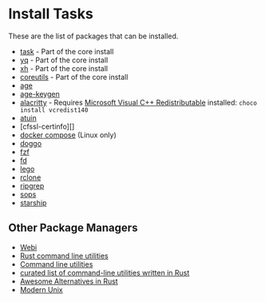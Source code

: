 # Install Tasks

These are the list of packages that can be installed.

- [task][] - Part of the core install
- [yq][] - Part of the core install
- [xh][] - Part of the core install
- [coreutils][] - Part of the core install
- [age][]
- [age-keygen][]
- [alacritty][] - Requires [Microsoft Visual C++ Redistributable][] installed: `choco install vcredist140`
- [atuin][]
- [cfssl-certinfo][]
- [docker compose][] (Linux only)
- [doggo][]
- [fzf][]
- [fd][]
- [lego][]
- [rclone][]
- [ripgrep][]
- [sops][]
- [starship][]

[age]: https://github.com/FiloSottile/age
[age-keygen]: https://github.com/FiloSottile/age
[alacritty]: https://github.com/alacritty/alacritty
[atuin]: https://github.com/ellie/atuin
[coreutils]: https://github.com/uutils/coreutils
[cfssl]: https://github.com/cloudflare/cfssl
[docker compose]: https://docs.docker.com/compose/install/
[doggo]: https://github.com/mr-karan/doggo
[fd]: https://github.com/sharkdp/fd
[fzf]: https://github.com/junegunn/fzf
[lego]: https://github.com/go-acme/lego
[rclone]: https://github.com/rclone/rclone
[ripgrep]: https://github.com/BurntSushi/ripgrep
[sops]: https://github.com/mozilla/sops
[starship]: https://github.com/starship/starship
[task]: https://github.com/go-task/task
[xh]: https://github.com/ducaale/xh
[yq]: https://github.com/mikefarah/yq
[Microsoft Visual C++ Redistributable]: https://learn.microsoft.com/en-US/cpp/windows/latest-supported-vc-redist?view=msvc-170

## Other Package Managers

- [Webi][]
- [Rust command line utilities][]
- [Command line utilities][]
- [curated list of command-line utilities written in Rust][]
- [Awesome Alternatives in Rust][]
- [Modern Unix][]

[Webi]: https://webinstall.dev/
[Rust command line utilities]: https://github.com/sts10/rust-command-line-utilities
[Command line utilities]: https://lib.rs/command-line-utilities
[curated list of command-line utilities written in Rust]: https://github.com/sts10/rust-command-line-utilities
[Awesome Alternatives in Rust]: https://github.com/TaKO8Ki/awesome-alternatives-in-rust
[Modern Unix]: https://github.com/ibraheemdev/modern-unix
